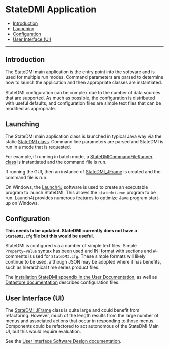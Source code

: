 # StateDMI Application #

* [Introduction](#introduction)
* [Launching](#launching)
* [Configuration](#configuration)
* [User Interface (UI)](#user-interface-ui)

-----

## Introduction ##

The StateDMI main application is the entry point into the software and is used for multiple run modes.
Command parameters are parsed to determine how to launch the application and then
appropriate classes are instantiated.

StateDMI configuration can be complex due to the number of data sources that are supported.
As much as possible, the configuration is distributed with useful defaults,
and configuration files are simple text files that can be modified as appropriate.

## Launching ##

The StateDMI main application class is launched in typical Java way via the
static [StateDMI class](https://github.com/OpenCDSS/cdss-app-statedmi-main/blob/master/src/DWR/DMI/StateDMI/StateDMI.java).
Command line parameters are parsed and StateDMI is run in a mode that is requested.

For example, if running in batch mode, a
[StateDMICommandFileRunner class](https://github.com/OpenCDSS/cdss-app-statedmi-main/blob/master/src/DWR/DMI/StateDMI/StateDMICommandFileRunner.java)
is instantiated and the command file is run.

If running the GUI, then an instance of
[StateDMI_JFrame](https://github.com/OpenCDSS/cdss-app-statedmi-main/blob/master/src/DWR/DMI/StateDMI/StateDMI_JFrame.java)
is created and the command file is run.

On Windows, the [Launch4J](../../resources.md#launch4j) software is used to create an
executable program to launch StateDMI.
This allows the `statedmi.exe` program to be run.
Launch4j provides numerous features to optimize Java program start-up on Windows.

## Configuration ##

**This needs to be updated.  StateDMI currently does not have a `StateDMI.cfg` file but this would be useful.**

StateDMI is configured via a number of simple text files.
Simple `Property=Value` syntax has been used and
[INI format](https://en.wikipedia.org/wiki/INI_file)
with sections and #-comments is used for `StateDMI.cfg`.
These simple formats will likely continue to be used, although JSON may be adopted where it has benefits,
such as hierarchical time series product files.

The [Installation StateDMI appendix in the User Documentation](http://learn.openwaterfoundation.org/cdss-app-statedmi-doc-user/appendix-install/install/),
as well as [Datastore documentation](http://learn.openwaterfoundation.org/cdss-app-statedmi-doc-user/datastore-ref/overview/)
describes configuration files.

## User Interface (UI) ##

The
[StateDMI_JFrame](https://github.com/OpenCDSS/cdss-app-statedmi-main/blob/master/src/DWR/DMI/StateDMI/StateDMI_JFrame.java)
class is quite large and could benefit from refactoring.
However, much of the length results from the large number of menus and associated actions that
occur in responding to those menus.
Components could be refactored to act autonomous of the StateDMI Main UI, but this would require evaluation.

See the [User Interface Software Design documentation](../ui/ui.md).

